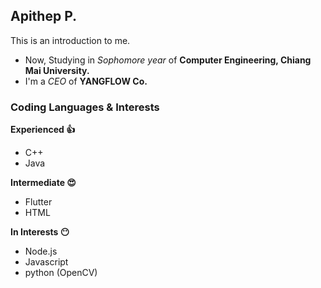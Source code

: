 ## Apithep P.
This is an introduction to me.

- Now, Studying in *Sophomore year* of **Computer Engineering, Chiang Mai University.**
- I'm a *CEO* of **YANGFLOW Co.**

### Coding Languages & Interests
**Experienced :+1:**
- C++
- Java

**Intermediate :heart_eyes:**
- Flutter
- HTML

**In Interests :no_mouth:**
- Node.js
- Javascript
- python (OpenCV)
